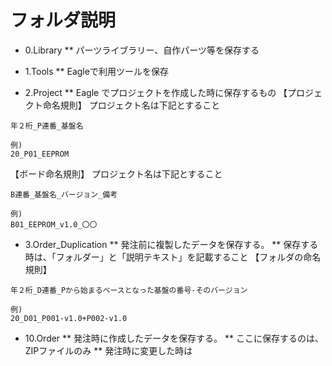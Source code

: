 # フォルダ説明
* 0.Library
** パーツライブラリー、自作パーツ等を保存する

* 1.Tools
** Eagleで利用ツールを保存

* 2.Project
** Eagle でプロジェクトを作成した時に保存するもの
【プロジェクト命名規則】
プロジェクト名は下記とすること
```
年２桁_P連番_基盤名

例)
20_P01_EEPROM
```

【ボード命名規則】
プロジェクト名は下記とすること
```
B連番_基盤名_バージョン_備考

例)
B01_EEPROM_v1.0_〇〇
```

* 3.Order_Duplication
** 発注前に複製したデータを保存する。
** 保存する時は、「フォルダー」と「説明テキスト」を記載すること
【フォルダの命名規則】
```
年２桁_D連番_Pから始まるベースとなった基盤の番号-そのバージョン

例)
20_D01_P001-v1.0+P002-v1.0

```


* 10.Order
** 発注時に作成したデータを保存する。
** ここに保存するのは、ZIPファイルのみ
** 発注時に変更した時は
